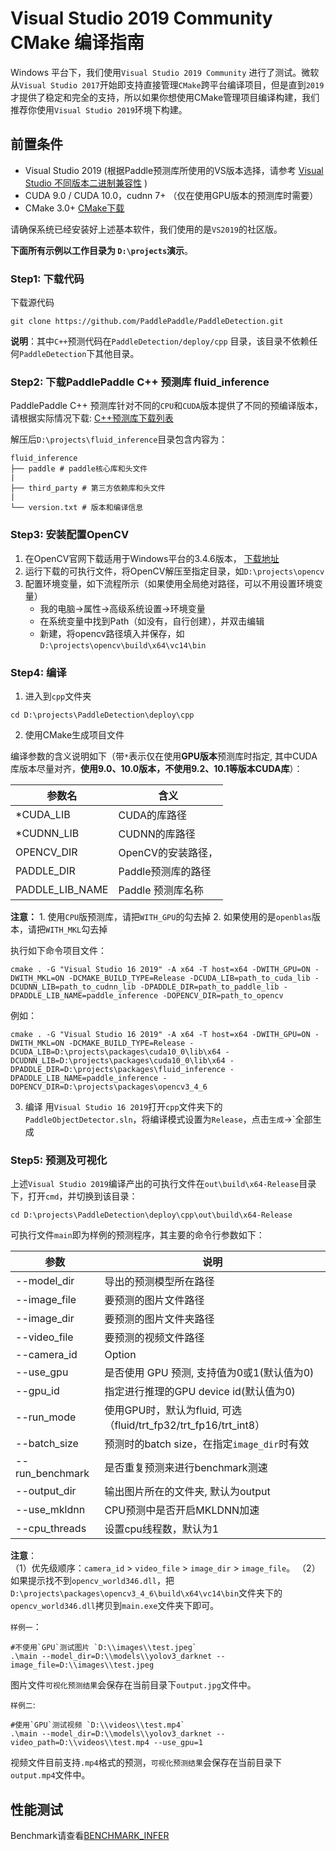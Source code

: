 # Visual Studio 2019 Community CMake 编译指南

Windows 平台下，我们使用`Visual Studio 2019 Community` 进行了测试。微软从`Visual Studio 2017`开始即支持直接管理`CMake`跨平台编译项目，但是直到`2019`才提供了稳定和完全的支持，所以如果你想使用CMake管理项目编译构建，我们推荐你使用`Visual Studio 2019`环境下构建。


## 前置条件
* Visual Studio 2019 (根据Paddle预测库所使用的VS版本选择，请参考 [Visual Studio 不同版本二进制兼容性](https://docs.microsoft.com/zh-cn/cpp/porting/binary-compat-2015-2017?view=vs-2019) )
* CUDA 9.0 / CUDA 10.0，cudnn 7+ （仅在使用GPU版本的预测库时需要）
* CMake 3.0+ [CMake下载](https://cmake.org/download/)

请确保系统已经安装好上述基本软件，我们使用的是`VS2019`的社区版。

**下面所有示例以工作目录为 `D:\projects`演示**。

### Step1: 下载代码

下载源代码
```shell
git clone https://github.com/PaddlePaddle/PaddleDetection.git
```

**说明**：其中`C++`预测代码在`PaddleDetection/deploy/cpp` 目录，该目录不依赖任何`PaddleDetection`下其他目录。


### Step2: 下载PaddlePaddle C++ 预测库 fluid_inference

PaddlePaddle C++ 预测库针对不同的`CPU`和`CUDA`版本提供了不同的预编译版本，请根据实际情况下载:  [C++预测库下载列表](https://paddleinference.paddlepaddle.org.cn/user_guides/download_lib.html#windows)

解压后`D:\projects\fluid_inference`目录包含内容为：
```
fluid_inference
├── paddle # paddle核心库和头文件
|
├── third_party # 第三方依赖库和头文件
|
└── version.txt # 版本和编译信息
```

### Step3: 安装配置OpenCV

1. 在OpenCV官网下载适用于Windows平台的3.4.6版本， [下载地址](https://sourceforge.net/projects/opencvlibrary/files/3.4.6/opencv-3.4.6-vc14_vc15.exe/download)  
2. 运行下载的可执行文件，将OpenCV解压至指定目录，如`D:\projects\opencv`
3. 配置环境变量，如下流程所示（如果使用全局绝对路径，可以不用设置环境变量）  
    - 我的电脑->属性->高级系统设置->环境变量
    - 在系统变量中找到Path（如没有，自行创建），并双击编辑
    - 新建，将opencv路径填入并保存，如`D:\projects\opencv\build\x64\vc14\bin`

### Step4: 编译

1. 进入到`cpp`文件夹
```
cd D:\projects\PaddleDetection\deploy\cpp
```

2. 使用CMake生成项目文件

编译参数的含义说明如下（带`*`表示仅在使用**GPU版本**预测库时指定, 其中CUDA库版本尽量对齐，**使用9.0、10.0版本，不使用9.2、10.1等版本CUDA库**）：

|  参数名   | 含义  |
|  ----  | ----  |
| *CUDA_LIB  | CUDA的库路径 |
| *CUDNN_LIB | CUDNN的库路径 |
| OPENCV_DIR  | OpenCV的安装路径， |
| PADDLE_DIR | Paddle预测库的路径 |
| PADDLE_LIB_NAME | Paddle 预测库名称 |

**注意：** 1. 使用`CPU`版预测库，请把`WITH_GPU`的勾去掉 2. 如果使用的是`openblas`版本，请把`WITH_MKL`勾去掉

执行如下命令项目文件：
```
cmake . -G "Visual Studio 16 2019" -A x64 -T host=x64 -DWITH_GPU=ON -DWITH_MKL=ON -DCMAKE_BUILD_TYPE=Release -DCUDA_LIB=path_to_cuda_lib -DCUDNN_LIB=path_to_cudnn_lib -DPADDLE_DIR=path_to_paddle_lib -DPADDLE_LIB_NAME=paddle_inference -DOPENCV_DIR=path_to_opencv
```

例如：
```
cmake . -G "Visual Studio 16 2019" -A x64 -T host=x64 -DWITH_GPU=ON -DWITH_MKL=ON -DCMAKE_BUILD_TYPE=Release -DCUDA_LIB=D:\projects\packages\cuda10_0\lib\x64 -DCUDNN_LIB=D:\projects\packages\cuda10_0\lib\x64 -DPADDLE_DIR=D:\projects\packages\fluid_inference -DPADDLE_LIB_NAME=paddle_inference -DOPENCV_DIR=D:\projects\packages\opencv3_4_6
```

3. 编译
用`Visual Studio 16 2019`打开`cpp`文件夹下的`PaddleObjectDetector.sln`，将编译模式设置为`Release`，点击`生成`->`全部生成


### Step5: 预测及可视化

上述`Visual Studio 2019`编译产出的可执行文件在`out\build\x64-Release`目录下，打开`cmd`，并切换到该目录：

```
cd D:\projects\PaddleDetection\deploy\cpp\out\build\x64-Release
```
可执行文件`main`即为样例的预测程序，其主要的命令行参数如下：

|  参数   | 说明  |
|  ----  | ----  |
| --model_dir  | 导出的预测模型所在路径 |
| --image_file  | 要预测的图片文件路径 |
| --image_dir  |  要预测的图片文件夹路径   |
| --video_file  | 要预测的视频文件路径 |
| --camera_id | Option | 用来预测的摄像头ID，默认为-1（表示不使用摄像头预测）|
| --use_gpu  | 是否使用 GPU 预测, 支持值为0或1(默认值为0)|
| --gpu_id  |  指定进行推理的GPU device id(默认值为0)|
| --run_mode | 使用GPU时，默认为fluid, 可选（fluid/trt_fp32/trt_fp16/trt_int8）|
| --batch_size  | 预测时的batch size，在指定`image_dir`时有效 |
| --run_benchmark | 是否重复预测来进行benchmark测速 |
| --output_dir | 输出图片所在的文件夹, 默认为output |
| --use_mkldnn | CPU预测中是否开启MKLDNN加速 |
| --cpu_threads | 设置cpu线程数，默认为1 |

**注意**：  
（1）优先级顺序：`camera_id` > `video_file` > `image_dir` > `image_file`。
（2）如果提示找不到`opencv_world346.dll`，把`D:\projects\packages\opencv3_4_6\build\x64\vc14\bin`文件夹下的`opencv_world346.dll`拷贝到`main.exe`文件夹下即可。


`样例一`：
```shell
#不使用`GPU`测试图片 `D:\\images\\test.jpeg`  
.\main --model_dir=D:\\models\\yolov3_darknet --image_file=D:\\images\\test.jpeg
```

图片文件`可视化预测结果`会保存在当前目录下`output.jpg`文件中。


`样例二`:
```shell
#使用`GPU`测试视频 `D:\\videos\\test.mp4`  
.\main --model_dir=D:\\models\\yolov3_darknet --video_path=D:\\videos\\test.mp4 --use_gpu=1
```

视频文件目前支持`.mp4`格式的预测，`可视化预测结果`会保存在当前目录下`output.mp4`文件中。


## 性能测试
Benchmark请查看[BENCHMARK_INFER](../../BENCHMARK_INFER.md)
